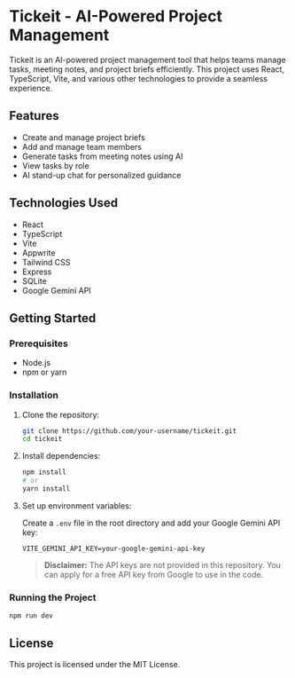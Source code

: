 # Tickeit - AI-Powered Project Management

Tickeit is an AI-powered project management tool that helps teams manage tasks, meeting notes, and project briefs efficiently. This project uses React, TypeScript, Vite, and various other technologies to provide a seamless experience.

## Features

- Create and manage project briefs
- Add and manage team members
- Generate tasks from meeting notes using AI
- View tasks by role
- AI stand-up chat for personalized guidance

## Technologies Used

- React
- TypeScript
- Vite
- Appwrite
- Tailwind CSS
- Express
- SQLite
- Google Gemini API

## Getting Started

### Prerequisites

- Node.js
- npm or yarn

### Installation

1. Clone the repository:

   ```sh
   git clone https://github.com/your-username/tickeit.git
   cd tickeit
   ```

2. Install dependencies:

   ```sh
   npm install
   # or
   yarn install
   ```

3. Set up environment variables:

   Create a `.env` file in the root directory and add your Google Gemini API key:

   ```env
   VITE_GEMINI_API_KEY=your-google-gemini-api-key
   ```

   > **Disclaimer:** The API keys are not provided in this repository. You can apply for a free API key from Google to use in the code.

### Running the Project

   ```npm run dev```

## License

This project is licensed under the MIT License.
